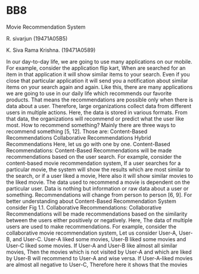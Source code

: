 # BB8
Movie Recommendation System 

R. sivarjun (19471A05B5)

K. Siva Rama Krishna.  (19471A0589)

In our day-to-day life, we are going to use many applications on our mobile. For example, consider the application flip kart, When are searched for an item in that application it will show similar items to your search. Even if you close that particular application it will send you a notification about similar items on your search again and again. Like this, there are many applications we are going to use in our daily life which recommends our favorite products. That means the recommendations are possible only when there is data about a user. Therefore, large organizations collect data from different users in multiple actions. Here, the data is stored in various formats. From that data, the organizations will recommend or predict what the user like most. How to recommend something? Mainly there are three ways to recommend something [5, 12]. 
Those are:
Content-Based Recommendations
Collaborative Recommendations
Hybrid Recommendations
Here, let us go with one by one.
Content-Based Recommendations: 
Content-Based Recommendations will be made recommendations based on the user search. For example, consider the content-based movie recommendation system, If a user searches for a particular movie, the system will show the results which are most similar to the search, or if a user liked a movie, Here also it will show similar movies to the liked movie. The data used to recommend a movie is dependent on the particular user. Data is nothing but information or raw data about a user or something. Recommendations will change from person to person [6, 9]. For better understanding about Content-Based Recommendation System consider Fig 1.1.
Collaborative Recommendations: 
Collaborative Recommendations will be made recommendations based on the similarity between the users either positively or negatively. Here, The data of multiple users are used to make recommendations. For example, consider the collaborative movie recommendation system, Let us consider User-A, User-B, and User-C. User-A liked some movies, User-B liked some movies and User-C liked some movies. If User-A and User-B like almost all similar movies, Then the movies which is not visited by User-A and which are liked by User-B will recommend to User-A and wise versa. If User-A-liked movies are almost all negative to User-C, Therefore here it shows that the movies 
